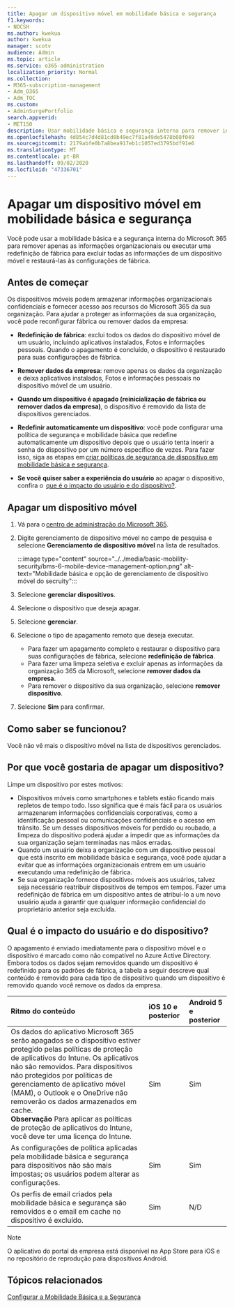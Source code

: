 ```yaml
---
title: Apagar um dispositivo móvel em mobilidade básica e segurança
f1.keywords:
- NOCSH
ms.author: kwekua
author: kwekua
manager: scotv
audience: Admin
ms.topic: article
ms.service: o365-administration
localization_priority: Normal
ms.collection:
- M365-subscription-management
- Adm_O365
- Adm_TOC
ms.custom:
- AdminSurgePortfolio
search.appverid:
- MET150
description: Usar mobilidade básica e segurança interna para remover informações de dispositivos registrados.
ms.openlocfilehash: 4d854c7d4d81cd0b49ec7f81a49de5478b08f049
ms.sourcegitcommit: 2179abfe0b7a8bea917eb1c1057ed3795bdf91e6
ms.translationtype: MT
ms.contentlocale: pt-BR
ms.lasthandoff: 09/02/2020
ms.locfileid: "47336701"
---
```

# <a name="wipe-a-mobile-device-in-basic-mobility-and-security"></a>Apagar um dispositivo móvel em mobilidade básica e segurança

Você pode usar a mobilidade básica e a segurança interna do Microsoft 365 para remover apenas as informações organizacionais ou executar uma redefinição de fábrica para excluir todas as informações de um dispositivo móvel e restaurá-las às configurações de fábrica.

## <a name="before-you-begin"></a>Antes de começar

Os dispositivos móveis podem armazenar informações organizacionais confidenciais e fornecer acesso aos recursos do Microsoft 365 da sua organização. Para ajudar a proteger as informações da sua organização, você pode reconfigurar fábrica ou remover dados da empresa:
    
- **Redefinição de fábrica**: exclui todos os dados do dispositivo móvel de um usuário, incluindo aplicativos instalados, Fotos e informações pessoais. Quando o apagamento é concluído, o dispositivo é restaurado para suas configurações de fábrica.
    
- **Remover dados da empresa**: remove apenas os dados da organização e deixa aplicativos instalados, Fotos e informações pessoais no dispositivo móvel de um usuário.   

- **Quando um dispositivo é apagado (reinicialização de fábrica ou remover dados da empresa)**, o dispositivo é removido da lista de dispositivos gerenciados.
    
- **Redefinir automaticamente um dispositivo**: você pode configurar uma política de segurança e mobilidade básica que redefine automaticamente um dispositivo depois que o usuário tenta inserir a senha do dispositivo por um número específico de vezes. Para fazer isso, siga as etapas em [criar políticas de segurança de dispositivo em mobilidade básica e segurança](create-device-security-policies-in-basic-mmobility-and-security.md).
    
- **Se você quiser saber a experiência do usuário** ao apagar o dispositivo, confira o  [que é o impacto do usuário e do dispositivo?](#whats-the-user-and-device-impact).   

## <a name="wipe-a-mobile-device"></a>Apagar um dispositivo móvel

1. Vá para o [centro de administração do Microsoft 365](https://support.microsoft.com/office/758befc4-0888-4009-9f14-0d147402fd23).
    
2. Digite gerenciamento de dispositivo móvel no campo de pesquisa e selecione **Gerenciamento de dispositivo móvel** na lista de resultados. 

    :::image type="content" source="../../media/basic-mobility-security/bms-6-mobile-device-management-option.png" alt-text="Mobilidade básica e opção de gerenciamento de dispositivo móvel do secruity":::

3. Selecione **gerenciar dispositivos**.

4. Selecione o dispositivo que deseja apagar.

5. Selecione **gerenciar**.

6. Selecione o tipo de apagamento remoto que deseja executar.

    - Para fazer um apagamento completo e restaurar o dispositivo para suas configurações de fábrica, selecione **redefinição de fábrica**.
    - Para fazer uma limpeza seletiva e excluir apenas as informações da organização 365 da Microsoft, selecione **remover dados da empresa**.
    - Para remover o dispositivo da sua organização, selecione **remover dispositivo**.

7. Selecione **Sim** para confirmar.

## <a name="how-do-i-know-it-worked"></a>Como saber se funcionou?

Você não vê mais o dispositivo móvel na lista de dispositivos gerenciados.

## <a name="why-would-you-want-to-wipe-a-device"></a>Por que você gostaria de apagar um dispositivo?

Limpe um dispositivo por estes motivos:

- Dispositivos móveis como smartphones e tablets estão ficando mais repletos de tempo todo. Isso significa que é mais fácil para os usuários armazenarem informações confidenciais corporativas, como a identificação pessoal ou comunicações confidenciais e o acesso em trânsito. Se um desses dispositivos móveis for perdido ou roubado, a limpeza do dispositivo poderá ajudar a impedir que as informações da sua organização sejam terminadas nas mãos erradas.
- Quando um usuário deixa a organização com um dispositivo pessoal que está inscrito em mobilidade básica e segurança, você pode ajudar a evitar que as informações organizacionais entrem em um usuário executando uma redefinição de fábrica.
- Se sua organização fornece dispositivos móveis aos usuários, talvez seja necessário reatribuir dispositivos de tempos em tempos. Fazer uma redefinição de fábrica em um dispositivo antes de atribuí-lo a um novo usuário ajuda a garantir que qualquer informação confidencial do proprietário anterior seja excluída.

## <a name="whats-the-user-and-device-impact"></a>Qual é o impacto do usuário e do dispositivo?

O apagamento é enviado imediatamente para o dispositivo móvel e o dispositivo é marcado como não compatível no Azure Active Directory. Embora todos os dados sejam removidos quando um dispositivo é redefinido para os padrões de fábrica, a tabela a seguir descreve qual conteúdo é removido para cada tipo de dispositivo quando um dispositivo é removido quando você remove os dados da empresa.

|**Ritmo do conteúdo**|**iOS 10 e posterior**|**Android 5 e posterior**|
|:-----|:-----|:-----|
|Os dados do aplicativo Microsoft 365 serão apagados se o dispositivo estiver protegido pelas políticas de proteção de aplicativos do Intune. Os aplicativos não são removidos. Para dispositivos não protegidos por políticas de gerenciamento de aplicativo móvel (MAM), o Outlook e o OneDrive não removerão os dados armazenados em cache.<br/>**Observação** Para aplicar as políticas de proteção de aplicativos do Intune, você deve ter uma licença do Intune.|Sim|Sim|
|As configurações de política aplicadas pela mobilidade básica e segurança para dispositivos não são mais impostas; os usuários podem alterar as configurações.|Sim|Sim|
|Os perfis de email criados pela mobilidade básica e segurança são removidos e o email em cache no dispositivo é excluído.|Sim|N/D|
>[!NOTE] 
>O aplicativo do portal da empresa está disponível na App Store para iOS e no repositório de reprodução para dispositivos Android.

## <a name="related-topics"></a>Tópicos relacionados

[Configurar a Mobilidade Básica e a Segurança](set-up-basic-mobility-and-security.md)